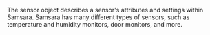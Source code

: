 The sensor object describes a sensor's attributes and settings within Samsara. Samsara has many different types of sensors, such as temperature and humidity monitors, door monitors, and more.